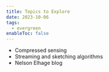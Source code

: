 ```yaml
---
title: Topics to Explore
date: 2023-10-06
tags: 
  - evergreen
enableToc: false
---
```

- Compressed sensing
- Streaming and sketching algorithms
- Nelson Elhage blog